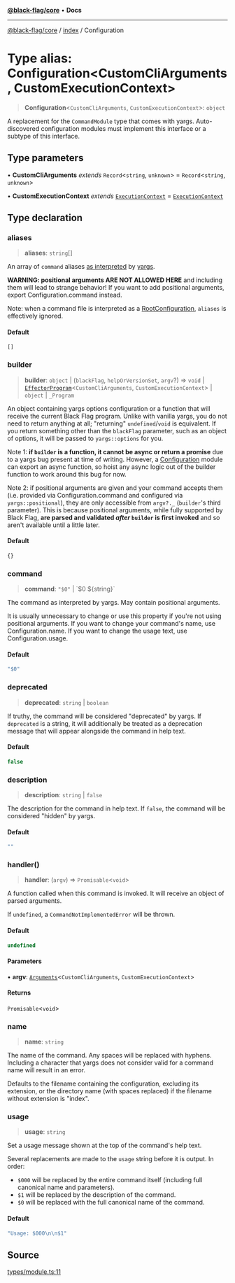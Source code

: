 [**@black-flag/core**](../../README.md) • **Docs**

***

[@black-flag/core](../../README.md) / [index](../README.md) / Configuration

# Type alias: Configuration\<CustomCliArguments, CustomExecutionContext\>

> **Configuration**\<`CustomCliArguments`, `CustomExecutionContext`\>: `object`

A replacement for the `CommandModule` type that comes with yargs.
Auto-discovered configuration modules must implement this interface or a
subtype of this interface.

## Type parameters

• **CustomCliArguments** *extends* `Record`\<`string`, `unknown`\> = `Record`\<`string`, `unknown`\>

• **CustomExecutionContext** *extends* [`ExecutionContext`](../../util/type-aliases/ExecutionContext.md) = [`ExecutionContext`](../../util/type-aliases/ExecutionContext.md)

## Type declaration

### aliases

> **aliases**: `string`[]

An array of `command` aliases [as
interpreted](https://github.com/yargs/yargs/pull/647) by
[yargs](https://github.com/yargs/yargs/blob/main/docs/advanced.md#command-aliases).

**WARNING: positional arguments ARE NOT ALLOWED HERE** and including them
will lead to strange behavior! If you want to add positional arguments,
export Configuration.command instead.

Note: when a command file is interpreted as a [RootConfiguration](RootConfiguration.md),
`aliases` is effectively ignored.

#### Default

```ts
[]
```

### builder

> **builder**: `object` \| (`blackFlag`, `helpOrVersionSet`, `argv`?) => `void` \| [`EffectorProgram`](../../util/type-aliases/EffectorProgram.md)\<`CustomCliArguments`, `CustomExecutionContext`\> \| `object` \| `_Program`

An object containing yargs options configuration or a function that will
receive the current Black Flag program. Unlike with vanilla yargs, you do
not need to return anything at all; "returning" `undefined`/`void` is
equivalent. If you return something other than the `blackFlag` parameter,
such as an object of options, it will be passed to `yargs::options` for
you.

Note 1: **if `builder` is a function, it cannot be async or return a
promise** due to a yargs bug present at time of writing. However, a
[Configuration](Configuration.md) module can export an async function, so hoist any
async logic out of the builder function to work around this bug for now.

Note 2: if positional arguments are given and your command accepts them
(i.e. provided via Configuration.command and configured via
`yargs::positional`), they are only accessible from `argv?._` (`builder`'s
third parameter). This is because positional arguments, while fully
supported by Black Flag, **are parsed and validated _after_ `builder` is
first invoked** and so aren't available until a little later.

#### Default

```ts
{}
```

### command

> **command**: `"$0"` \| \`$0 $\{string\}\`

The command as interpreted by yargs. May contain positional arguments.

It is usually unnecessary to change or use this property if you're not
using positional arguments. If you want to change your command's name, use
Configuration.name. If you want to change the usage text, use
Configuration.usage.

#### Default

```ts
"$0"
```

### deprecated

> **deprecated**: `string` \| `boolean`

If truthy, the command will be considered "deprecated" by yargs. If
`deprecated` is a string, it will additionally be treated as a deprecation
message that will appear alongside the command in help text.

#### Default

```ts
false
```

### description

> **description**: `string` \| `false`

The description for the command in help text. If `false`, the command will
be considered "hidden" by yargs.

#### Default

```ts
""
```

### handler()

> **handler**: (`argv`) => `Promisable`\<`void`\>

A function called when this command is invoked. It will receive an object
of parsed arguments.

If `undefined`, a `CommandNotImplementedError` will be thrown.

#### Default

```ts
undefined
```

#### Parameters

• **argv**: [`Arguments`](Arguments.md)\<`CustomCliArguments`, `CustomExecutionContext`\>

#### Returns

`Promisable`\<`void`\>

### name

> **name**: `string`

The name of the command. Any spaces will be replaced with hyphens.
Including a character that yargs does not consider valid for a
command name will result in an error.

Defaults to the filename containing the configuration, excluding its
extension, or the directory name (with spaces replaced) if the
filename without extension is "index".

### usage

> **usage**: `string`

Set a usage message shown at the top of the command's help text.

Several replacements are made to the `usage` string before it is output. In
order:

- `$000` will be replaced by the entire command itself (including full
  canonical name and parameters).
- `$1` will be replaced by the description of the command.
- `$0` will be replaced with the full canonical name of the command.

#### Default

```ts
"Usage: $000\n\n$1"
```

## Source

[types/module.ts:11](https://github.com/Xunnamius/black-flag/blob/d4a156f70283118824ee7289456277508954660f/types/module.ts#L11)
